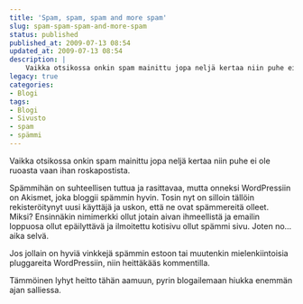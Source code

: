 ```yaml
---
title: 'Spam, spam, spam and more spam'
slug: spam-spam-spam-and-more-spam
status: published
published_at: 2009-07-13 08:54
updated_at: 2009-07-13 08:54
description: |
    Vaikka otsikossa onkin spam mainittu jopa neljä kertaa niin puhe ei ole ruoasta vaan ihan roskapostista. Spämmihän on suhteellisen tuttua ja rasittavaa, mutta onneksi WordPressiin on Akismet, joka bloggii spämmin hyvin. Tosin nyt on silloin tällöin rekisteröitynyt uusi käyttäjä ja uskon, että ne ovat spämmereitä olleet. Miksi? Ensinnäkin nimimerkki ollut jotain aivan ihmeellistä ja emailin… Jatka lukemista Spam, spam, spam and more spam
legacy: true
categories:
- Blogi
tags:
- Blogi
- Sivusto
- spam
- spämmi
---
```


<p>Vaikka otsikossa onkin spam mainittu jopa neljä kertaa niin puhe ei ole ruoasta vaan ihan roskapostista.</p>
<p>Spämmihän on suhteellisen tuttua ja rasittavaa, mutta onneksi WordPressiin on Akismet, joka bloggii spämmin hyvin. Tosin nyt on silloin tällöin rekisteröitynyt uusi käyttäjä ja uskon, että ne ovat spämmereitä olleet. Miksi? Ensinnäkin nimimerkki ollut jotain aivan ihmeellistä ja emailin loppuosa ollut epäilyttävä ja ilmoitettu kotisivu ollut spämmi sivu. Joten no&#8230; aika selvä.</p>
<p>Jos jollain on hyviä vinkkejä spämmin estoon tai muutenkin mielenkiintoisia pluggareita WordPressiin, niin heittäkääs kommentilla.</p>
<p>Tämmöinen lyhyt heitto tähän aamuun, pyrin blogailemaan hiukka enemmän ajan salliessa.</p>